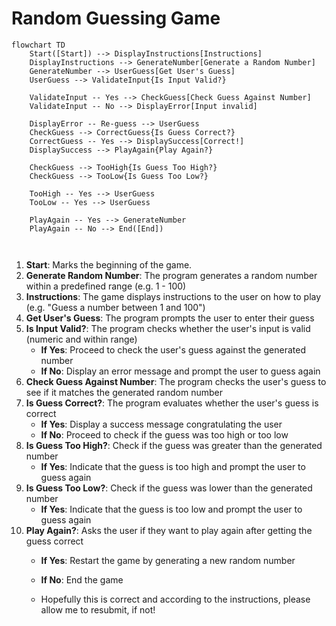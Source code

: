 
# Random Guessing Game

```mermaid
flowchart TD
    Start([Start]) --> DisplayInstructions[Instructions]
    DisplayInstructions --> GenerateNumber[Generate a Random Number]
    GenerateNumber --> UserGuess[Get User's Guess]
    UserGuess --> ValidateInput{Is Input Valid?}

    ValidateInput -- Yes --> CheckGuess[Check Guess Against Number]
    ValidateInput -- No --> DisplayError[Input invalid]

    DisplayError -- Re-guess --> UserGuess
    CheckGuess --> CorrectGuess{Is Guess Correct?}
    CorrectGuess -- Yes --> DisplaySuccess[Correct!]
    DisplaySuccess --> PlayAgain{Play Again?}

    CheckGuess --> TooHigh{Is Guess Too High?}
    CheckGuess --> TooLow{Is Guess Too Low?}

    TooHigh -- Yes --> UserGuess
    TooLow -- Yes --> UserGuess

    PlayAgain -- Yes --> GenerateNumber
    PlayAgain -- No --> End([End])

    
```

1. **Start**: Marks the beginning of the game.
2. **Generate Random Number**: The program generates a random number within a predefined range (e.g. 1 - 100)
3. **Instructions**: The game displays instructions to the user on how to play (e.g. "Guess a number between 1 and 100")
4. **Get User's Guess**: The program prompts the user to enter their guess
5. **Is Input Valid?**: The program checks whether the user's input is valid (numeric and within range)
   - **If Yes**: Proceed to check the user's guess against the generated number
   - **If No**: Display an error message and prompt the user to guess again
6. **Check Guess Against Number**: The program checks the user's guess to see if it matches the generated random number
7. **Is Guess Correct?**: The program evaluates whether the user's guess is correct
   - **If Yes**: Display a success message congratulating the user
   - **If No**: Proceed to check if the guess was too high or too low
8. **Is Guess Too High?**: Check if the guess was greater than the generated number
   - **If Yes**: Indicate that the guess is too high and prompt the user to guess again
9. **Is Guess Too Low?**: Check if the guess was lower than the generated number
   - **If Yes**: Indicate that the guess is too low and prompt the user to guess again
10. **Play Again?**: Asks the user if they want to play again after getting the guess correct
    - **If Yes**: Restart the game by generating a new random number
    - **If No**: End the game
   
    - Hopefully this is correct and according to the instructions, please allow me to resubmit, if not!
